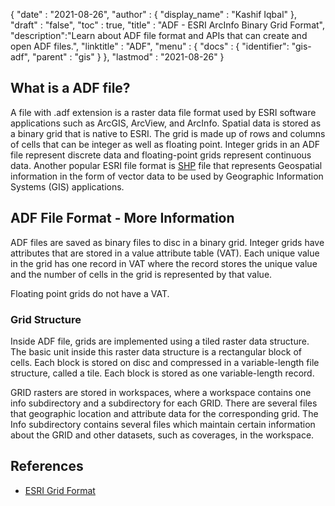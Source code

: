 {
  "date" : "2021-08-26",
  "author" : {
    "display_name" : "Kashif Iqbal"
  },
  "draft" : "false",
  "toc" : true,
  "title" : "ADF - ESRI ArcInfo Binary Grid Format",
  "description":"Learn about ADF file format and APIs that can create and open ADF files.",
  "linktitle" : "ADF",
  "menu" : {
    "docs" : {
      "identifier": "gis-adf",
      "parent" : "gis"
    }
  },
  "lastmod" : "2021-08-26"
}

## What is a ADF file?

A file with .adf extension is a raster data file format used by ESRI software applications such as ArcGIS, ArcView, and ArcInfo. Spatial data is stored as a binary grid that is native to ESRI. The grid is made up of rows and columns of cells that can be integer as well as floating point. Integer grids in an ADF file represent discrete data and floating-point grids represent continuous data. Another popular ESRI file format is [SHP](/gis/shp/) file that represents Geospatial information in the form of vector data to be used by Geographic Information Systems (GIS) applications.

## ADF File Format - More Information

ADF files are saved as binary files to disc in a binary grid. Integer grids have attributes that are stored in a value attribute table (VAT). Each unique value in the grid has one record in VAT where the record stores the unique value and the number of cells in the grid is represented by that value.

Floating point grids do not have a VAT.

### Grid Structure

Inside ADF file, grids are implemented using a tiled raster data structure. The basic unit inside this raster data structure is a rectangular block of cells. Each block is stored on disc and compressed in a variable-length file structure, called a tile. Each block is stored as one variable-length record.

GRID rasters are stored in workspaces, where a workspace contains one info subdirectory and a subdirectory for each GRID. There are several files that geographic location and attribute data for the corresponding grid. The Info subdirectory contains several files which maintain certain information about the GRID and other datasets, such as coverages, in the workspace.

## References ##

* [ESRI Grid Format](https://desktop.arcgis.com/en/arcmap/latest/manage-data/raster-and-images/esri-grid-format.htm)

